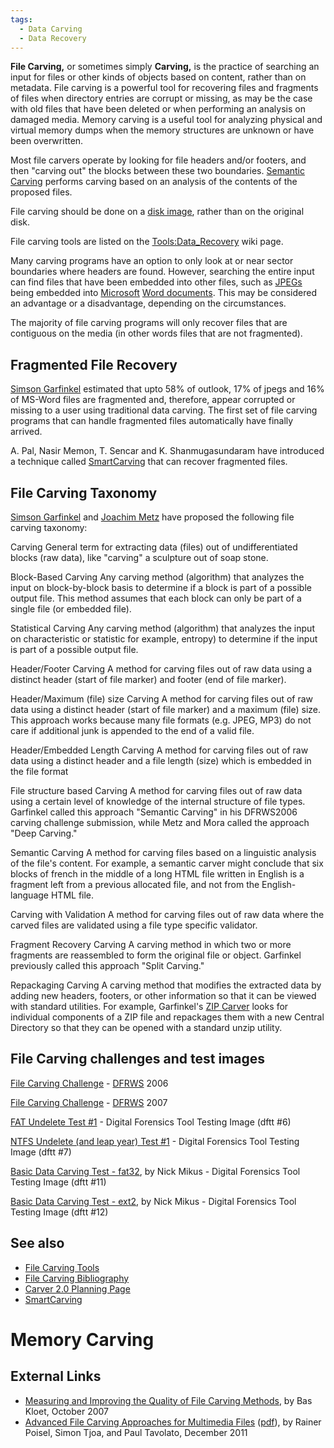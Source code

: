 ```yaml
---
tags:
  - Data Carving
  - Data Recovery 
---
```

**File Carving,** or sometimes simply **Carving,** is the practice of
searching an input for files or other kinds of objects based on content,
rather than on metadata. File carving is a powerful tool for recovering
files and fragments of files when directory entries are corrupt or
missing, as may be the case with old files that have been deleted or
when performing an analysis on damaged media. Memory carving is a useful
tool for analyzing physical and virtual memory dumps when the memory
structures are unknown or have been overwritten.

Most file carvers operate by looking for file headers and/or footers,
and then "carving out" the blocks between these two boundaries.
[Semantic Carving](semantic_carving.md) performs carving based
on an analysis of the contents of the proposed files.

File carving should be done on a [disk image](disk_image.md),
rather than on the original disk.

File carving tools are listed on the
[Tools:Data_Recovery](tools_data_recovery.md) wiki page.

Many carving programs have an option to only look at or near sector
boundaries where headers are found. However, searching the entire input
can find files that have been embedded into other files, such as
[JPEGs](jpeg.md) being embedded into
[Microsoft](microsoft.md) [Word documents](ole_compound_file.md). This
may be considered an advantage or a disadvantage, depending on the
circumstances.

The majority of file carving programs will only recover files that are
contiguous on the media (in other words files that are not fragmented).

## Fragmented File Recovery

[Simson Garfinkel](simson_garfinkel.md) estimated that upto 58%
of outlook, 17% of jpegs and 16% of MS-Word files are fragmented and,
therefore, appear corrupted or missing to a user using traditional data
carving. The first set of file carving programs that can handle
fragmented files automatically have finally arrived.

A. Pal, Nasir Memon, T. Sencar and K. Shanmugasundaram have introduced
a technique called [SmartCarving](file_carving_smartcarving.md) that can
recover fragmented files.

## File Carving Taxonomy

[Simson Garfinkel](simson_garfinkel.md) and [Joachim
Metz](joachim_metz.md) have proposed the following file carving
taxonomy:

Carving
General term for extracting data (files) out of undifferentiated blocks
(raw data), like "carving" a sculpture out of soap stone.

<!-- -->

Block-Based Carving
Any carving method (algorithm) that analyzes the input on block-by-block
basis to determine if a block is part of a possible output file. This
method assumes that each block can only be part of a single file (or
embedded file).

<!-- -->

Statistical Carving
Any carving method (algorithm) that analyzes the input on characteristic
or statistic for example, entropy) to determine if the input is part of
a possible output file.

<!-- -->

Header/Footer Carving
A method for carving files out of raw data using a distinct header
(start of file marker) and footer (end of file marker).

<!-- -->

Header/Maximum (file) size Carving
A method for carving files out of raw data using a distinct header
(start of file marker) and a maximum (file) size. This approach works
because many file formats (e.g. JPEG, MP3) do not care if additional
junk is appended to the end of a valid file.

<!-- -->

Header/Embedded Length Carving
A method for carving files out of raw data using a distinct header and a
file length (size) which is embedded in the file format

<!-- -->

File structure based Carving
A method for carving files out of raw data using a certain level of
knowledge of the internal structure of file types. Garfinkel called this
approach "Semantic Carving" in his DFRWS2006 carving challenge
submission, while Metz and Mora called the approach "Deep Carving."

<!-- -->

Semantic Carving
A method for carving files based on a linguistic analysis of the file's
content. For example, a semantic carver might conclude that six blocks
of french in the middle of a long HTML file written in English is a
fragment left from a previous allocated file, and not from the
English-language HTML file.

<!-- -->

Carving with Validation
A method for carving files out of raw data where the carved files are
validated using a file type specific validator.

<!-- -->

Fragment Recovery Carving
A carving method in which two or more fragments are reassembled to form
the original file or object. Garfinkel previously called this approach
"Split Carving."

<!-- -->

Repackaging Carving
A carving method that modifies the extracted data by adding new headers,
footers, or other information so that it can be viewed with standard
utilities. For example, Garfinkel's [ZIP Carver](zip_carver.md)
looks for individual components of a ZIP file and repackages them with a
new Central Directory so that they can be opened with a standard unzip
utility.

## File Carving challenges and test images

[File Carving Challenge](http://www.dfrws.org/2006/challenge/) -
[DFRWS](digital_forensic_research_workshop.md) 2006

[File Carving Challenge](http://www.dfrws.org/2007/challenge/) -
[DFRWS](digital_forensic_research_workshop.md) 2007

[FAT Undelete Test \#1](http://dftt.sourceforge.net/test6/index.html) -
Digital Forensics Tool Testing Image (dftt \#6)

[NTFS Undelete (and leap year) Test \#1](http://dftt.sourceforge.net/test7/index.html) -
Digital Forensics Tool Testing Image (dftt \#7)

[Basic Data Carving Test - fat32](http://dftt.sourceforge.net/test11/index.html),
by Nick Mikus - Digital Forensics Tool Testing Image (dftt \#11)

[Basic Data Carving Test - ext2](http://dftt.sourceforge.net/test12/index.html),
by Nick Mikus - Digital Forensics Tool Testing Image (dftt \#12)

## See also

* [File Carving Tools](tools_data_recovery.md#carving)
* [File Carving Bibliography](file_carving_bibliography.md)
* [Carver 2.0 Planning Page](carver_2.0_planning_page.md)
* [SmartCarving](file_carving_smartcarving.md)

# Memory Carving

## External Links

* [Measuring and Improving the Quality of File Carving Methods](https://github.com/libyal/documentation/blob/main/Thesis%20-%20Measuring%20and%20Improving%20the%20Quality%20of%20File%20Carving%20Methods.pdf),
  by Bas Kloet, October 2007
* [Advanced File Carving Approaches for Multimedia Files](http://isyou.info/jowua/abstracts/jowua-v2n4-3.htm)
  ([pdf](http://isyou.info/jowua/papers/jowua-v2n4-3.pdf)),
  by Rainer Poisel, Simon Tjoa, and Paul Tavolato, December 2011
